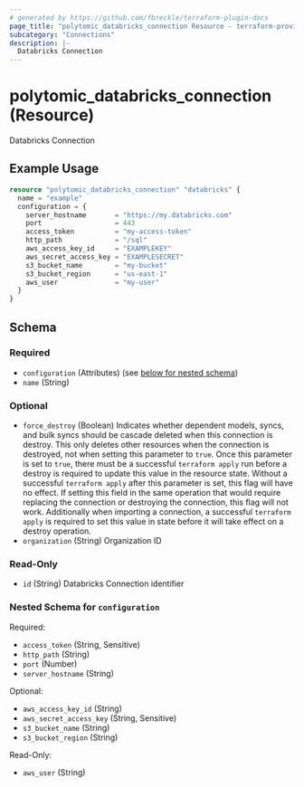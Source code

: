 ```yaml
---
# generated by https://github.com/fbreckle/terraform-plugin-docs
page_title: "polytomic_databricks_connection Resource - terraform-provider-polytomic"
subcategory: "Connections"
description: |-
  Databricks Connection
---
```


# polytomic_databricks_connection (Resource)

Databricks Connection

## Example Usage

```terraform
resource "polytomic_databricks_connection" "databricks" {
  name = "example"
  configuration = {
    server_hostname       = "https://my.databricks.com"
    port                  = 443
    access_token          = "my-access-token"
    http_path             = "/sql"
    aws_access_key_id     = "EXAMPLEKEY"
    aws_secret_access_key = "EXAMPLESECRET"
    s3_bucket_name        = "my-bucket"
    s3_bucket_region      = "us-east-1"
    aws_user              = "my-user"
  }
}
```

<!-- schema generated by tfplugindocs -->
## Schema

### Required

- `configuration` (Attributes) (see [below for nested schema](#nestedatt--configuration))
- `name` (String)

### Optional

- `force_destroy` (Boolean) Indicates whether dependent models, syncs, and bulk syncs should be cascade deleted when this connection is destroy. This only deletes other resources when the connection is destroyed, not when setting this parameter to `true`. Once this parameter is set to `true`, there must be a successful `terraform apply` run before a destroy is required to update this value in the resource state. Without a successful `terraform apply` after this parameter is set, this flag will have no effect. If setting this field in the same operation that would require replacing the connection or destroying the connection, this flag will not work. Additionally when importing a connection, a successful `terraform apply` is required to set this value in state before it will take effect on a destroy operation.
- `organization` (String) Organization ID

### Read-Only

- `id` (String) Databricks Connection identifier

<a id="nestedatt--configuration"></a>
### Nested Schema for `configuration`

Required:

- `access_token` (String, Sensitive)
- `http_path` (String)
- `port` (Number)
- `server_hostname` (String)

Optional:

- `aws_access_key_id` (String)
- `aws_secret_access_key` (String, Sensitive)
- `s3_bucket_name` (String)
- `s3_bucket_region` (String)

Read-Only:

- `aws_user` (String)


